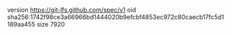 version https://git-lfs.github.com/spec/v1
oid sha256:1742f98ce3a66966bd1444020b9efcbf4853ec972c80caecb17fc5d1189aa455
size 7920

